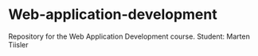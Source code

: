 # Web-application-development
Repository for the Web Application Development course. Student: Marten Tiisler
